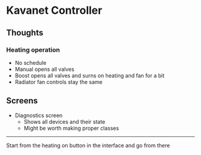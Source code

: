 # Kavanet Controller

## Thoughts
### Heating operation
- No schedule
- Manual opens all valves
- Boost opens all valves and surns on heating and fan for a bit
- Radiator fan controls stay the same

## Screens
- Diagnostics screen
  - Shows all devices and their state
  - Might be worth making proper classes

---
Start from the heating on button in the interface and go from there